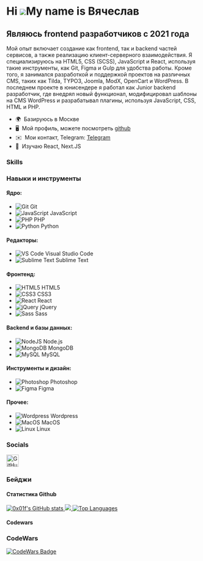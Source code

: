 # Hi ![](https://user-images.githubusercontent.com/18350557/176309783-0785949b-9127-417c-8b55-ab5a4333674e.gif)My name is Вячеслав

## Являюсь frontend разработчиков с 2021 года

Мой опыт включает создание как frontend, так и backend частей сервисов, а также реализацию клиент-серверного взаимодействия. Я специализируюсь на HTML5, CSS (SCSS), JavaScript и React, используя такие инструменты, как Git, Figma и Gulp для удобства работы. Кроме того, я занимался разработкой и поддержкой проектов на различных CMS, таких как Tilda, TYPO3, Joomla, ModX, OpenCart и WordPress. В последнем проекте в юнисендере я работал как Junior backend разработчик, где внедрял новый функционал, модифицировал шаблоны на CMS WordPress и разрабатывал плагины, используя JavaScript, CSS, HTML и PHP.

- 🌍  Базируюсь в Москве
- 🖥️  Мой профиль, можете посмотреть [github](http://github.com/0x01f)
- ✉️  Мои контакт, Telegram: [Telegram](https://t.me/oxo1f)
- 🧠  Изучаю React, Next.JS

### Skills


### Навыки и инструменты

#### Ядро:
- ![Git](https://raw.githubusercontent.com/danielcranney/readme-generator/main/public/icons/skills/git-colored.svg) Git
- ![JavaScript](https://raw.githubusercontent.com/danielcranney/readme-generator/main/public/icons/skills/javascript-colored.svg) JavaScript
- ![PHP](https://raw.githubusercontent.com/danielcranney/readme-generator/main/public/icons/skills/php-colored.svg) PHP
- ![Python](https://raw.githubusercontent.com/danielcranney/readme-generator/main/public/icons/skills/python-colored.svg) Python

#### Редакторы:
- ![VS Code](https://raw.githubusercontent.com/danielcranney/readme-generator/main/public/icons/skills/visualstudiocode.svg) Visual Studio Code
- ![Sublime Text](https://raw.githubusercontent.com/danielcranney/readme-generator/main/public/icons/skills/sublimetext.svg) Sublime Text

#### Фронтенд:
- ![HTML5](https://raw.githubusercontent.com/danielcranney/readme-generator/main/public/icons/skills/html5-colored.svg) HTML5
- ![CSS3](https://raw.githubusercontent.com/danielcranney/readme-generator/main/public/icons/skills/css3-colored.svg) CSS3
- ![React](https://raw.githubusercontent.com/danielcranney/readme-generator/main/public/icons/skills/react-colored.svg) React
- ![jQuery](https://raw.githubusercontent.com/danielcranney/readme-generator/main/public/icons/skills/jquery-colored.svg) jQuery
- ![Sass](https://raw.githubusercontent.com/danielcranney/readme-generator/main/public/icons/skills/sass-colored.svg) Sass

#### Backend и базы данных:
- ![NodeJS](https://raw.githubusercontent.com/danielcranney/readme-generator/main/public/icons/skills/nodejs-colored.svg) Node.js
- ![MongoDB](https://raw.githubusercontent.com/danielcranney/readme-generator/main/public/icons/skills/mongodb-colored.svg) MongoDB
- ![MySQL](https://raw.githubusercontent.com/danielcranney/readme-generator/main/public/icons/skills/mysql-colored.svg) MySQL

#### Инструменты и дизайн:
- ![Photoshop](https://raw.githubusercontent.com/danielcranney/readme-generator/main/public/icons/skills/photoshop-colored.svg) Photoshop
- ![Figma](https://raw.githubusercontent.com/danielcranney/readme-generator/main/public/icons/skills/figma-colored.svg) Figma

#### Прочее:
- ![Wordpress](https://raw.githubusercontent.com/danielcranney/readme-generator/main/public/icons/skills/wordpress-colored.svg) Wordpress
- ![MacOS](https://raw.githubusercontent.com/danielcranney/readme-generator/main/public/icons/skills/macos-colored.svg) MacOS
- ![Linux](https://raw.githubusercontent.com/danielcranney/readme-generator/main/public/icons/skills/linux-colored.svg) Linux

### Socials

<p align="left">
    <a href="https://www.github.com/0x01f" target="_blank" rel="noreferrer">
        <picture>
            <source media="(prefers-color-scheme: dark)" srcset="https://raw.githubusercontent.com/danielcranney/readme-generator/main/public/icons/socials/github-dark.svg" />
            <source media="(prefers-color-scheme: light)" srcset="https://raw.githubusercontent.com/danielcranney/readme-generator/main/public/icons/socials/github.svg" />
            <img src="https://raw.githubusercontent.com/danielcranney/readme-generator/main/public/icons/socials/github.svg" width="32" height="32" alt="GitHub" />
        </picture>
    </a>
</p>

### Бейджи

#### Статистика Github

<a href="http://www.github.com/0x01f">
    <img src="https://github-readme-stats.vercel.app/api?username=0x01f&show_icons=true&hide=&count_private=true&title_color=0891b2&text_color=ffffff&icon_color=0891b2&bg_color=1c1917&hide_border=true&show_icons=true" alt="0x01f's GitHub stats" />
</a>

<a href="http://www.github.com/0x01f">
    <img src="https://github-readme-streak-stats.herokuapp.com/?user=0x01f&stroke=ffffff&background=1c1917&ring=0891b2&fire=0891b2&currStreakNum=ffffff&currStreakLabel=0891b2&sideNums=ffffff&sideLabels=ffffff&dates=ffffff&hide_border=true" />
</a>

<a href="https://github.com/0x01f">
    <img src="https://github-readme-stats.vercel.app/api/top-langs/?username=0x01f&langs_count=10&title_color=0891b2&text_color=ffffff&icon_color=0891b2&bg_color=1c1917&hide_border=true&locale=en&custom_title=Top%20%Languages" alt="Top Languages" />
</a>

#### Codewars

### CodeWars

[![CodeWars Badge](https://www.codewars.com/users/nulledX/badges/large)](https://www.codewars.com/users/nulledX)
